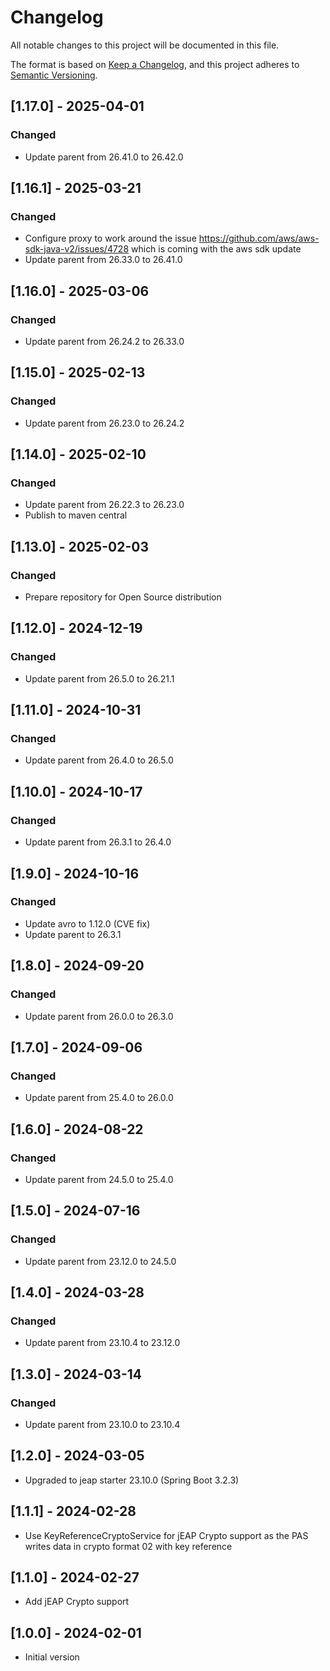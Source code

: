 # Changelog

All notable changes to this project will be documented in this file.

The format is based on [Keep a Changelog](https://keepachangelog.com/en/1.0.0/), and this project adheres
to [Semantic Versioning](https://semver.org/spec/v2.0.0.html).

## [1.17.0] - 2025-04-01

### Changed

- Update parent from 26.41.0 to 26.42.0

## [1.16.1] - 2025-03-21

### Changed

- Configure proxy to work around the issue https://github.com/aws/aws-sdk-java-v2/issues/4728 which is coming with the aws sdk update
- Update parent from 26.33.0 to 26.41.0

## [1.16.0] - 2025-03-06

### Changed

- Update parent from 26.24.2 to 26.33.0

## [1.15.0] - 2025-02-13

### Changed

- Update parent from 26.23.0 to 26.24.2

## [1.14.0] - 2025-02-10

### Changed

- Update parent from 26.22.3 to 26.23.0
- Publish to maven central

## [1.13.0] - 2025-02-03

### Changed

- Prepare repository for Open Source distribution

## [1.12.0] - 2024-12-19

### Changed

- Update parent from 26.5.0 to 26.21.1

## [1.11.0] - 2024-10-31

### Changed

- Update parent from 26.4.0 to 26.5.0

## [1.10.0] - 2024-10-17

### Changed

- Update parent from 26.3.1 to 26.4.0

## [1.9.0] - 2024-10-16

### Changed

- Update avro to 1.12.0 (CVE fix)
- Update parent to 26.3.1

## [1.8.0] - 2024-09-20

### Changed

- Update parent from 26.0.0 to 26.3.0

## [1.7.0] - 2024-09-06

### Changed

- Update parent from 25.4.0 to 26.0.0

## [1.6.0] - 2024-08-22

### Changed

- Update parent from 24.5.0 to 25.4.0

## [1.5.0] - 2024-07-16

### Changed

- Update parent from 23.12.0 to 24.5.0

## [1.4.0] - 2024-03-28

### Changed

- Update parent from 23.10.4 to 23.12.0

## [1.3.0] - 2024-03-14

### Changed

- Update parent from 23.10.0 to 23.10.4

## [1.2.0] - 2024-03-05

- Upgraded to jeap starter 23.10.0 (Spring Boot 3.2.3)

## [1.1.1] - 2024-02-28

- Use KeyReferenceCryptoService for jEAP Crypto support as the PAS writes data in crypto format 02 with key reference

## [1.1.0] - 2024-02-27

- Add jEAP Crypto support

## [1.0.0] - 2024-02-01

- Initial version

